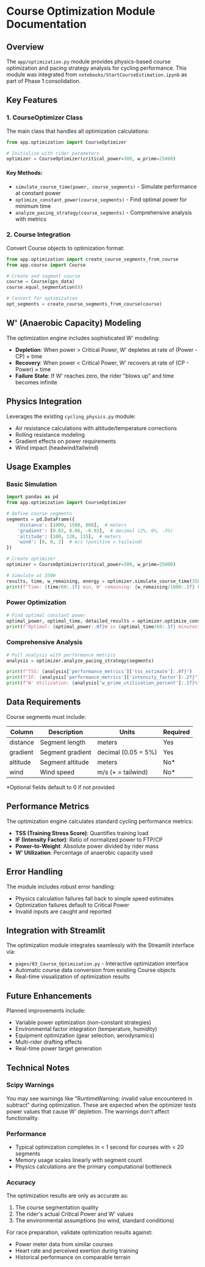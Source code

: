 # Course Optimization Module Documentation

## Overview

The `app/optimization.py` module provides physics-based course optimization and pacing strategy analysis for cycling performance. This module was integrated from `notebooks/StartCourseEstimation.ipynb` as part of Phase 1 consolidation.

## Key Features

### 1. CourseOptimizer Class

The main class that handles all optimization calculations:

```python
from app.optimization import CourseOptimizer

# Initialize with rider parameters
optimizer = CourseOptimizer(critical_power=300, w_prime=25000)
```

#### Key Methods:

- `simulate_course_time(power, course_segments)` - Simulate performance at constant power
- `optimize_constant_power(course_segments)` - Find optimal power for minimum time
- `analyze_pacing_strategy(course_segments)` - Comprehensive analysis with metrics

### 2. Course Integration

Convert Course objects to optimization format:

```python
from app.optimization import create_course_segments_from_course
from app.course import Course

# Create and segment course
course = Course(gps_data)
course.equal_segmentation(8)

# Convert for optimization
opt_segments = create_course_segments_from_course(course)
```

## W' (Anaerobic Capacity) Modeling

The optimization engine includes sophisticated W' modeling:

- **Depletion**: When power > Critical Power, W' depletes at rate of (Power - CP) × time
- **Recovery**: When power < Critical Power, W' recovers at rate of (CP - Power) × time  
- **Failure State**: If W' reaches zero, the rider "blows up" and time becomes infinite

## Physics Integration

Leverages the existing `cycling_physics.py` module:

- Air resistance calculations with altitude/temperature corrections
- Rolling resistance modeling
- Gradient effects on power requirements
- Wind impact (headwind/tailwind)

## Usage Examples

### Basic Simulation

```python
import pandas as pd
from app.optimization import CourseOptimizer

# Define course segments
segments = pd.DataFrame({
    'distance': [1000, 1500, 800],  # meters
    'gradient': [0.02, 0.06, -0.03],  # decimal (2%, 6%, -3%)
    'altitude': [100, 120, 115],  # meters
    'wind': [0, 0, 2]  # m/s (positive = tailwind)
})

# Create optimizer
optimizer = CourseOptimizer(critical_power=300, w_prime=25000)

# Simulate at 350W
results, time, w_remaining, energy = optimizer.simulate_course_time(350, segments)
print(f"Time: {time/60:.1f} min, W' remaining: {w_remaining/1000:.1f} kJ")
```

### Power Optimization

```python
# Find optimal constant power
optimal_power, optimal_time, detailed_results = optimizer.optimize_constant_power(segments)
print(f"Optimal: {optimal_power:.0f}W in {optimal_time/60:.1f} minutes")
```

### Comprehensive Analysis

```python
# Full analysis with performance metrics
analysis = optimizer.analyze_pacing_strategy(segments)

print(f"TSS: {analysis['performance_metrics']['tss_estimate']:.0f}")
print(f"IF: {analysis['performance_metrics']['intensity_factor']:.2f}")
print(f"W' Utilization: {analysis['w_prime_utilization_percent']:.1f}%")
```

## Data Requirements

Course segments must include:

| Column | Description | Units | Required |
|--------|-------------|--------|----------|
| distance | Segment length | meters | Yes |
| gradient | Segment gradient | decimal (0.05 = 5%) | Yes |
| altitude | Segment altitude | meters | No* |
| wind | Wind speed | m/s (+ = tailwind) | No* |

*Optional fields default to 0 if not provided

## Performance Metrics

The optimization engine calculates standard cycling performance metrics:

- **TSS (Training Stress Score)**: Quantifies training load
- **IF (Intensity Factor)**: Ratio of normalized power to FTP/CP
- **Power-to-Weight**: Absolute power divided by rider mass
- **W' Utilization**: Percentage of anaerobic capacity used

## Error Handling

The module includes robust error handling:

- Physics calculation failures fall back to simple speed estimates
- Optimization failures default to Critical Power
- Invalid inputs are caught and reported

## Integration with Streamlit

The optimization module integrates seamlessly with the Streamlit interface via:

- `pages/03_Course_Optimization.py` - Interactive optimization interface
- Automatic course data conversion from existing Course objects
- Real-time visualization of optimization results

## Future Enhancements

Planned improvements include:

- Variable power optimization (non-constant strategies)
- Environmental factor integration (temperature, humidity)
- Equipment optimization (gear selection, aerodynamics)
- Multi-rider drafting effects
- Real-time power target generation

## Technical Notes

### Scipy Warnings

You may see warnings like "RuntimeWarning: invalid value encountered in subtract" during optimization. These are expected when the optimizer tests power values that cause W' depletion. The warnings don't affect functionality.

### Performance

- Typical optimization completes in < 1 second for courses with < 20 segments
- Memory usage scales linearly with segment count
- Physics calculations are the primary computational bottleneck

### Accuracy

The optimization results are only as accurate as:
1. The course segmentation quality
2. The rider's actual Critical Power and W' values  
3. The environmental assumptions (no wind, standard conditions)

For race preparation, validate optimization results against:
- Power meter data from similar courses
- Heart rate and perceived exertion during training
- Historical performance on comparable terrain
